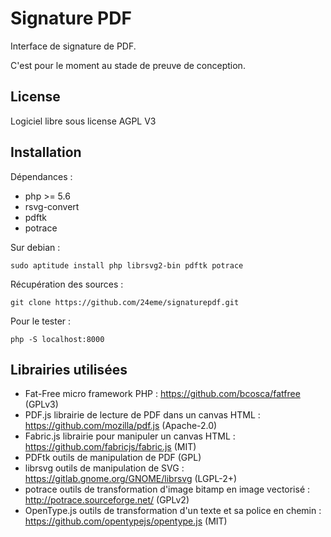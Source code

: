 # Signature PDF

Interface de signature de PDF.

C'est pour le moment au stade de preuve de conception.

## License

Logiciel libre sous license AGPL V3

## Installation

Dépendances :

- php >= 5.6 
- rsvg-convert
- pdftk
- potrace

Sur debian :

`
sudo aptitude install php librsvg2-bin pdftk potrace
`

Récupération des sources :

`
git clone https://github.com/24eme/signaturepdf.git
`

Pour le tester :

`
php -S localhost:8000 
`

## Librairies utilisées

- Fat-Free micro framework PHP : https://github.com/bcosca/fatfree (GPLv3)
- PDF.js librairie de lecture de PDF dans un canvas HTML : https://github.com/mozilla/pdf.js (Apache-2.0)
- Fabric.js librairie pour manipuler un canvas HTML : https://github.com/fabricjs/fabric.js (MIT)
- PDFtk outils de manipulation de PDF (GPL)
- librsvg outils de manipulation de SVG : https://gitlab.gnome.org/GNOME/librsvg (LGPL-2+)
- potrace outils de transformation d'image bitamp en image vectorisé : http://potrace.sourceforge.net/ (GPLv2)
- OpenType.js outils de transformation d'un texte et sa police en chemin : https://github.com/opentypejs/opentype.js (MIT)
